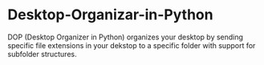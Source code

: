 # Desktop-Organizar-in-Python
DOP (Desktop Organizer in Python) organizes your desktop by sending specific file extensions in your dekstop to a specific folder with support for subfolder structures.
